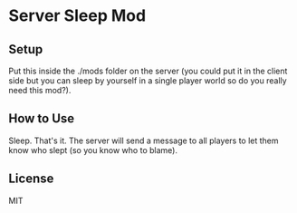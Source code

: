 # Server Sleep Mod

## Setup

Put this inside the ./mods folder on the server (you could put it in the client side but you can sleep by yourself in a single player world so do you really need this mod?).

## How to Use
Sleep. That's it. The server will send a message to all players to let them know who slept (so you know who to blame).

## License
MIT